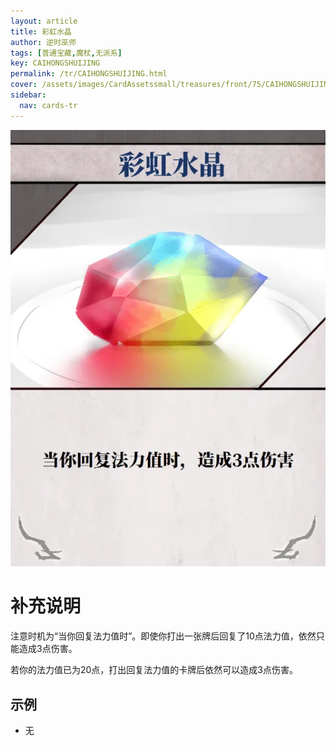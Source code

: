 ```yaml
---
layout: article
title: 彩虹水晶
author: 逆时巫师
tags: [普通宝藏,魔杖,无派系]
key: CAIHONGSHUIJING
permalink: /tr/CAIHONGSHUIJING.html
cover: /assets/images/CardAssetssmall/treasures/front/75/CAIHONGSHUIJING.webp
sidebar:
  nav: cards-tr
---
```

![](/assets/images/CardAssets/treasures/front/75/CAIHONGSHUIJING.webp)

# 补充说明
注意时机为“当你回复法力值时”。即使你打出一张牌后回复了10点法力值，依然只能造成3点伤害。

若你的法力值已为20点，打出回复法力值的卡牌后依然可以造成3点伤害。
## 示例
* 无